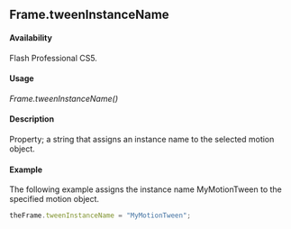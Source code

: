 ## Frame.tweenInstanceName

#### Availability

Flash Professional CS5.

#### Usage

*Frame.tweenInstanceName()*

#### Description

Property; a string that assigns an instance name to the selected motion object.

#### Example

The following example assigns the instance name MyMotionTween to the specified motion object.

```javascript
theFrame.tweenInstanceName = "MyMotionTween";
```
